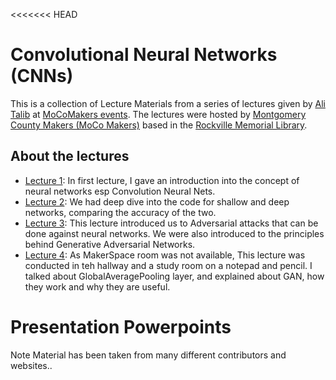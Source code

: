 <<<<<<< HEAD
# Convolutional Neural Networks (CNNs)

This is a collection of Lecture Materials from a series of lectures given by [Ali Talib](https://www.linkedin.com/in/aliasgertalib) at [MoCoMakers events](https://www.meetup.com/MoCoMakers).
The lectures were hosted by [Montgomery County Makers (MoCo Makers)](http://www.mocomakers.com/) based in the [Rockville Memorial Library](https://www.google.com/maps/search/?api=1&query=Rockville+Town+Square+Plaza%2C+30+Maryland+Ave%2C+Rockville%2C+MD%2C+us).


## About the lectures
- [Lecture 1](https://www.meetup.com/MoCoMakers/events/mdxsppyxhbrb/): In first lecture, I  gave  an introduction into the concept of neural networks esp Convolution Neural Nets.
- [Lecture 2](https://www.meetup.com/MoCoMakers/events/mdxsppyxhbkc/): We had deep dive into the code for shallow and deep networks, comparing the accuracy of the two.
- [Lecture 3](https://www.meetup.com/MoCoMakers/events/mdxsppyxjbnb/): This lecture introduced us to Adversarial attacks that can be done against neural networks. We were also introduced to the principles behind Generative Adversarial Networks.
- [Lecture 4](https://www.meetup.com/MoCoMakers/events/251157875/): As  MakerSpace room was not available, This lecture was conducted in teh hallway and a study room on a notepad and pencil. I talked about GlobalAveragePooling layer, and explained about  GAN, how they work and why they are useful.



# Presentation Powerpoints

Note Material has been taken from many different contributors and websites..

